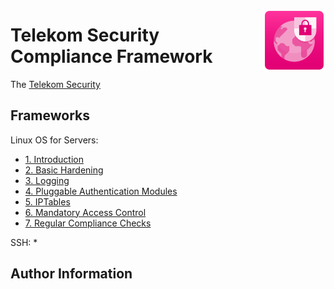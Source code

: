 <a href="images/tsec-logo.png"><img align="right" src="images/tsec-logo.png" alt="Telekom Security" height="100" width="100"></a>
# Telekom Security Compliance Framework

The [Telekom Security](https://security.telekom.com/)


## Frameworks

Linux OS for Servers:

* [1. Introduction](Linux%20OS%20for%20Servers%20(3.65)/linux.(01)introduction.adoc)
* [2. Basic Hardening](Linux%20OS%20for%20Servers%20(3.65)/linux.(02)basic-hardening.adoc)
* [3. Logging](Linux%20OS%20for%20Servers%20(3.65)/linux.(03)Logging.adoc)
* [4. Pluggable Authentication Modules](Linux%20OS%20for%20Servers%20(3.65)/linux.(04)pam.adoc)
* [5. IPTables](Linux%20OS%20for%20Servers%20(3.65)/linux.(05)iptables.adoc)
* [6. Mandatory Access Control](Linux%20OS%20for%20Servers%20(3.65)/linux.(06)mac.adoc)
* [7. Regular Compliance Checks](Linux%20OS%20for%20Servers%20(3.65)/linux.(07)compliance-checks.adoc)

SSH:
*

## Author Information
